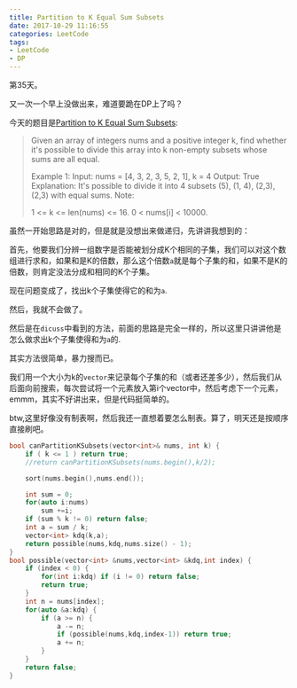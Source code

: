 ```yaml
---
title: Partition to K Equal Sum Subsets
date: 2017-10-29 11:16:55
categories: LeetCode
tags:
- LeetCode
- DP
---
```


第35天。

又一次一个早上没做出来，难道要跪在DP上了吗？

今天的题目是[Partition to K Equal Sum Subsets](https://leetcode.com/problems/partition-to-k-equal-sum-subsets/description/):

> Given an array of integers nums and a positive integer k, find whether it's possible to divide this array into k non-empty subsets whose sums are all equal.
>
> Example 1:
> Input: nums = [4, 3, 2, 3, 5, 2, 1], k = 4
> Output: True
> Explanation: It's possible to divide it into 4 subsets (5), (1, 4), (2,3), (2,3) with equal sums.
> Note:
>
> 1 <= k <= len(nums) <= 16.
> 0 < nums[i] < 10000.

虽然一开始思路是对的，但是就是没想出来做递归，先讲讲我想到的：

首先，他要我们分辨一组数字是否能被划分成K个相同的子集，我们可以对这个数组进行求和，如果和是K的倍数，那么这个倍数`a`就是每个子集的和，如果不是K的倍数，则肯定没法分成和相同的K个子集。

现在问题变成了，找出k个子集使得它的和为`a`.

然后，我就不会做了。

然后是在`dicuss`中看到的方法，前面的思路是完全一样的，所以这里只讲讲他是怎么做求出k个子集使得和为`a`的.

其实方法很简单，暴力搜而已。

我们用一个大小为k的`vector`来记录每个子集的和（或者还差多少），然后我们从后面向前搜索，每次尝试将一个元素放入第i个vector中，然后考虑下一个元素，emmm，其实不好讲出来，但是代码挺简单的。

btw,这里好像没有制表啊，然后我还一直想着要怎么制表。算了，明天还是按顺序直接刷吧。

```c++
bool canPartitionKSubsets(vector<int>& nums, int k) {
    if ( k <= 1 ) return true;
    //return canPartitionKSubsets(nums.begin(),k/2);

    sort(nums.begin(),nums.end());

    int sum = 0;
    for(auto i:nums) 
        sum +=i;
    if (sum % k != 0) return false;
    int a = sum / k;
    vector<int> kdq(k,a);
    return possible(nums,kdq,nums.size() - 1);
}
bool possible(vector<int> &nums,vector<int> &kdq,int index) {
    if (index < 0) {
        for(int i:kdq) if (i != 0) return false;
        return true;
    }
    int n = nums[index];
    for(auto &a:kdq) {
        if (a >= n) {
            a -= n;
            if (possible(nums,kdq,index-1)) return true;
            a += n;
        }
    }
    return false;
}
```